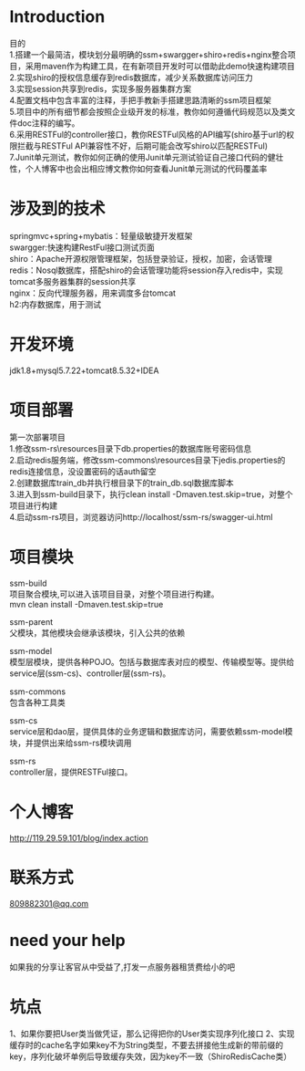 Introduction
====
目的<br/>
1.搭建一个最简洁，模块划分最明确的ssm+swargger+shiro+redis+nginx整合项目，采用maven作为构建工具，在有新项目开发时可以借助此demo快速构建项目<br/>
2.实现shiro的授权信息缓存到redis数据库，减少关系数据库访问压力<br/>
3.实现session共享到redis，实现多服务器集群方案<br/>
4.配置文档中包含丰富的注释，手把手教新手搭建思路清晰的ssm项目框架<br/>
5.项目中的所有细节都会按照企业级开发的标准，教你如何遵循代码规范以及类文件doc注释的编写。<br/>
6.采用RESTFul的controller接口，教你RESTFul风格的API编写(shiro基于url的权限拦截与RESTFul API兼容性不好，后期可能会改写shiro以匹配RESTFul)<br/>
7.Junit单元测试，教你如何正确的使用Junit单元测试验证自己接口代码的健壮性，个人博客中也会出相应博文教你如何查看Junit单元测试的代码覆盖率<br/>

涉及到的技术
====
springmvc+spring+mybatis：轻量级敏捷开发框架<br/>
swargger:快速构建RestFul接口测试页面<br/>
shiro：Apache开源权限管理框架，包括登录验证，授权，加密，会话管理<br/>
redis：Nosql数据库，搭配shiro的会话管理功能将session存入redis中，实现tomcat多服务器集群的session共享<br/>
nginx：反向代理服务器，用来调度多台tomcat<br/>
h2:内存数据库，用于测试<br/>

开发环境
====
jdk1.8+mysql5.7.22+tomcat8.5.32+IDEA<br/>

项目部署
====
第一次部署项目<br/>
1.修改ssm-rs\resources目录下db.properties的数据库账号密码信息<br/>
2.启动redis服务端，修改ssm-commons\resources目录下jedis.properties的redis连接信息，没设置密码的话auth留空<br/>
2.创建数据库train_db并执行根目录下的train_db.sql数据库脚本<br/>
3.进入到ssm-build目录下，执行clean install -Dmaven.test.skip=true，对整个项目进行构建<br/> 
4.启动ssm-rs项目，浏览器访问http://localhost/ssm-rs/swagger-ui.html<br/>

项目模块
====
ssm-build <br/>
项目聚合模块,可以进入该项目目录，对整个项目进行构建。<br/>
mvn clean install -Dmaven.test.skip=true <br/>

ssm-parent<br/>
父模块，其他模块会继承该模块，引入公共的依赖<br/>

ssm-model<br/>
模型层模块，提供各种POJO。包括与数据库表对应的模型、传输模型等。提供给service层(ssm-cs)、controller层(ssm-rs)。<br/>

ssm-commons<br/>
包含各种工具类<br/>

ssm-cs<br/>
service层和dao层，提供具体的业务逻辑和数据库访问，需要依赖ssm-model模块，并提供出来给ssm-rs模块调用<br/>

ssm-rs<br/>
controller层，提供RESTFul接口。<br/>

个人博客
====
http://119.29.59.101/blog/index.action<br/>

联系方式
====
809882301@qq.com<br/>

need your help
====
如果我的分享让客官从中受益了,打发一点服务器租赁费给小的吧<br/>

坑点
========
1、如果你要把User类当做凭证，那么记得把你的User类实现序列化接口
2、实现缓存时的cache名字如果key不为String类型，不要去拼接他生成新的带前缀的key，序列化破坏单例后导致缓存失效，因为key不一致（ShiroRedisCache类）